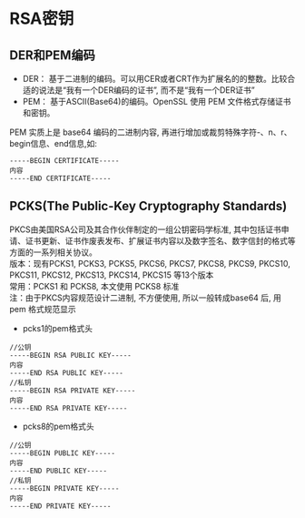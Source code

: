 # RSA密钥

## DER和PEM编码

- DER： 基于二进制的编码。可以用CER或者CRT作为扩展名的的整数。比较合适的说法是“我有一个DER编码的证书”, 而不是“我有一个DER证书”
- PEM： 基于ASCII(Base64)的编码。OpenSSL 使用 PEM 文件格式存储证书和密钥。

PEM 实质上是 base64 编码的二进制内容, 再进行增加或裁剪特殊字符-、n、r、begin信息、end信息,如:

```shell
-----BEGIN CERTIFICATE-----
内容
-----END CERTIFICATE-----
```

## PCKS(The Public-Key Cryptography Standards)

PKCS由美国RSA公司及其合作伙伴制定的一组公钥密码学标准, 其中包括证书申请、证书更新、证书作废表发布、扩展证书内容以及数字签名、数字信封的格式等方面的一系列相关协议。  
版本：现有PCKS1, PCKS3, PCKS5, PKCS6, PKCS7, PKCS8, PKCS9, PKCS10, PKCS11, PKCS12, PKCS13, PKCS14, PKCS15 等13个版本  
常用：PCKS1 和 PCKS8, 本文使用 PCKS8 标准  
注：由于PKCS内容规范设计二进制, 不方便使用, 所以一般转成base64 后, 用 pem 格式规范显示

- pcks1的pem格式头

```shell
//公钥
-----BEGIN RSA PUBLIC KEY-----
内容
-----END RSA PUBLIC KEY-----
//私钥
-----BEGIN RSA PRIVATE KEY-----
内容
-----END RSA PRIVATE KEY-----
```

- pcks8的pem格式头

```shell
//公钥
-----BEGIN PUBLIC KEY-----
内容
-----END PUBLIC KEY-----
//私钥
-----BEGIN PRIVATE KEY-----
内容
-----END PRIVATE KEY-----
```
